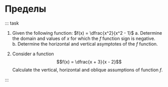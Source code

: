 # Пределы

::: task

1. Given the following function:
   $f(x) = \dfrac{x^2}{x^2 - 1}$
   a. Determine the domain and values of $x$ for which the $f$ function sign is negative.  
   b. Determine the horizontal and vertical asymptotes of the $f$ function.

2. Consider a function
   $$f(x) = \dfrac{x + 3}{x - 2}$$
   Calculate the vertical, horizontal and oblique assumptions of function $f$.

:::
